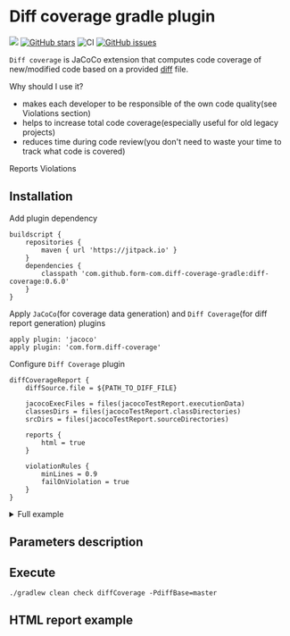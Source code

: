 # Diff coverage gradle plugin 
[![](https://jitpack.io/v/form-com/diff-coverage-gradle.svg)](https://jitpack.io/#form-com/diff-coverage-gradle) 
[![GitHub stars](https://img.shields.io/github/stars/form-com/diff-coverage-gradle?style=flat-square)](https://github.com/form-com/diff-coverage-gradle/stargazers) 
![CI](https://github.com/form-com/diff-coverage-gradle/workflows/CI/badge.svg) 
[![GitHub issues](https://img.shields.io/github/issues/form-com/diff-coverage-gradle)](https://github.com/form-com/diff-coverage-gradle/issues)

`Diff coverage` is JaCoCo extension that computes code coverage of new/modified code based on a provided [diff](https://en.wikipedia.org/wiki/Diff#Unified_format) file. 

Why should I use it?
* makes each developer to be responsible of the own code quality(see Violations section)
* helps to increase total code coverage(especially useful for old legacy projects)
* reduces time during code review(you don't need to waste your time to track what code is covered)

Reports
Violations

## Installation
Add plugin dependency  
```
buildscript {
    repositories {
        maven { url 'https://jitpack.io' }
    }
    dependencies {
        classpath 'com.github.form-com.diff-coverage-gradle:diff-coverage:0.6.0'
    }
}
```
Apply `JaCoCo`(for coverage data generation) and `Diff Coverage`(for diff report generation) plugins  
```
apply plugin: 'jacoco'
apply plugin: 'com.form.diff-coverage'
```
Configure `Diff Coverage` plugin
```
diffCoverageReport {
    diffSource.file = ${PATH_TO_DIFF_FILE} 
    
    jacocoExecFiles = files(jacocoTestReport.executionData)
    classesDirs = files(jacocoTestReport.classDirectories)
    srcDirs = files(jacocoTestReport.sourceDirectories)

    reports {
        html = true
    }

    violationRules {
        minLines = 0.9
        failOnViolation = true
    }
}
```

<details>
  <summary>Full example</summary> 
   
   
  ```
    import java.nio.file.Files

    buildscript {
        repositories {
            maven { url 'https://jitpack.io' }
        }
        dependencies {
            classpath 'com.github.form-com.diff-coverage-gradle:diff-coverage:0.6.0'
        }
    }
    apply plugin: 'jacoco'
    apply plugin: 'com.form.diff-coverage'

    // Generate diff file using `git diff` tool    
    ext.createDiffUrl = { ->
        def diffBase = project.hasProperty('diffBase') ? project.diffBase : 'HEAD'
        def file = Files.createTempFile(URLEncoder.encode(project.name, 'UTF-8'), '.diff').toFile()
        file.withOutputStream { out ->
            exec {
                commandLine 'git', 'diff', '--no-color', '--minimal', diffBase
                standardOutput = out
            }
        }
        return file.toURI().toURL()
    }
    
    diffCoverageReport {
        afterEvaluate {
            diffSource.url =  createDiffUrl()
        } 
        
        jacocoExecFiles = files(jacocoTestReport.executionData)
        classesDirs = files(jacocoTestReport.classDirectories)
        srcDirs = files(jacocoTestReport.sourceDirectories)
    
        reports {
            html = true
        }
    
        violationRules {
            minBranches = 0.9
            minLines = 0.9
            minInstructions = 0.9
            failOnViolation = true 
        }
    }
  ```  
    
</details>


## Parameters description

## Execute

```
./gradlew clean check diffCoverage -PdiffBase=master
```

## HTML report example


